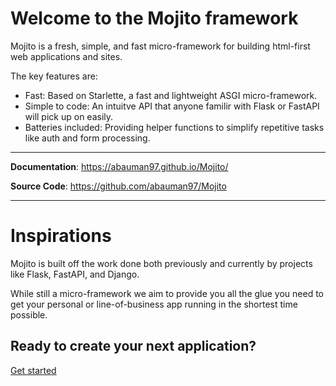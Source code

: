 # Welcome to the Mojito framework

Mojito is a fresh, simple, and fast micro-framework for building html-first web applications and sites. 

The key features are:

* Fast: Based on Starlette, a fast and lightweight ASGI micro-framework.
* Simple to code: An intuitve API that anyone familir with Flask or FastAPI will pick up on easily.
* Batteries included: Providing helper functions to simplify repetitive tasks like auth and form processing.

---

**Documentation**: <a href="https://abauman97.github.io/Mojito/" target="_blank">https://abauman97.github.io/Mojito/</a>

**Source Code**: <a href="https://github.com/abauman97/Mojito" target="_blank">https://github.com/abauman97/Mojito</a>

---

# Inspirations
Mojito is built off the work done both previously and currently by projects like Flask, FastAPI, and Django.

While still a micro-framework we aim to provide you all the glue you need to get your personal or line-of-business app running in the shortest time possible.

## Ready to create your next application?
[Get started](getting_started.md)